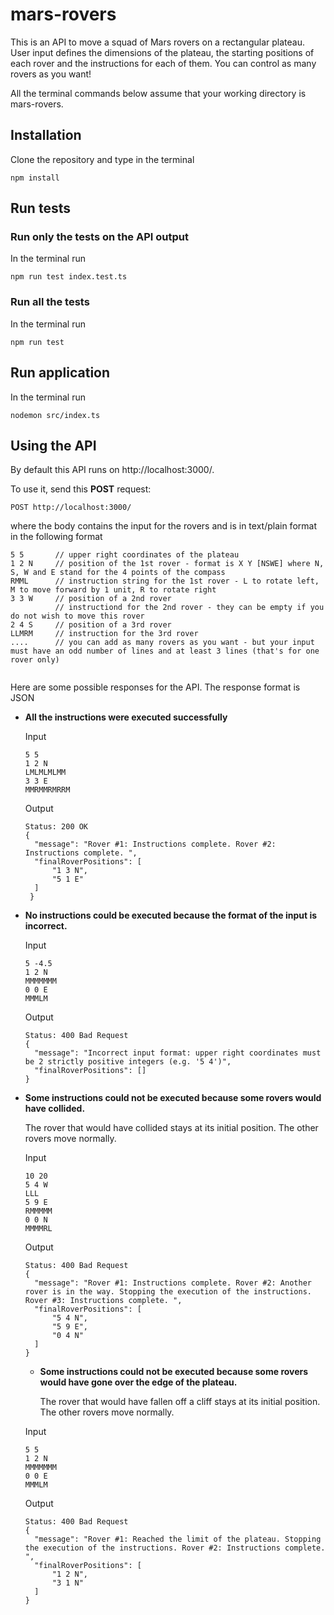 # mars-rovers
This is an API to move a squad of Mars rovers on a rectangular plateau. User input defines the dimensions of the plateau, the starting positions of each rover and the instructions for each of them. You can control as many rovers as you want!

All the terminal commands below assume that your working directory is mars-rovers. 
## Installation 

Clone the repository and type in the terminal 
```
npm install
```
## Run tests

### Run only the tests on the API output
In the terminal run
```
npm run test index.test.ts  
```

### Run all the tests
In the terminal run
```
npm run test
```

## Run application
In the terminal run
```
nodemon src/index.ts
```

## Using the API
By default this API runs on http://localhost:3000/. 

To use it, send this **POST** request:
```
POST http://localhost:3000/
```

where the body contains the input for the rovers and is in text/plain format in the following format 

```
5 5       // upper right coordinates of the plateau
1 2 N     // position of the 1st rover - format is X Y [NSWE] where N, S, W and E stand for the 4 points of the compass
RMML      // instruction string for the 1st rover - L to rotate left, M to move forward by 1 unit, R to rotate right
3 3 W     // position of a 2nd rover
          // instructiond for the 2nd rover - they can be empty if you do not wish to move this rover
2 4 S     // position of a 3rd rover
LLMRM     // instruction for the 3rd rover
....      // you can add as many rovers as you want - but your input must have an odd number of lines and at least 3 lines (that's for one rover only) 
 
```

Here are some possible responses for the API. The response format is JSON

* **All the instructions were executed successfully**

  Input
  ```
  5 5
  1 2 N
  LMLMLMLMM
  3 3 E
  MMRMMRMRRM
  ```
  
  Output
  ```
  Status: 200 OK
  {
    "message": "Rover #1: Instructions complete. Rover #2: Instructions complete. ",
    "finalRoverPositions": [
        "1 3 N",
        "5 1 E"
    ]
   }
  ```
* **No instructions could be executed because the format of the input is incorrect.**
   
  Input
  ```
  5 -4.5
  1 2 N          
  MMMMMMM          
  0 0 E
  MMMLM        
  ```

  Output
  ```
  Status: 400 Bad Request
  {
    "message": "Incorrect input format: upper right coordinates must be 2 strictly positive integers (e.g. '5 4')",
    "finalRoverPositions": []
  } 
  ```
  
* **Some instructions could not be executed because some rovers would have collided.**

  The rover that would have collided stays at its initial position. The other rovers move normally. 

  Input
  ```
  10 20
  5 4 W   
  LLL
  5 9 E
  RMMMMM
  0 0 N
  MMMMRL
  ```

  Output
  ```
  Status: 400 Bad Request
  {
    "message": "Rover #1: Instructions complete. Rover #2: Another rover is in the way. Stopping the execution of the instructions. Rover #3: Instructions complete. ",
    "finalRoverPositions": [
        "5 4 N",
        "5 9 E",
        "0 4 N"
    ]
  }   
  ```
  * **Some instructions could not be executed because some rovers would have gone over the edge of the plateau.**

    The rover that would have fallen off a cliff stays at its initial position. The other rovers move normally.
  
  Input
  ```
  5 5
  1 2 N
  MMMMMMM
  0 0 E
  MMMLM
  ```

  Output
  ```
  Status: 400 Bad Request
  {
    "message": "Rover #1: Reached the limit of the plateau. Stopping the execution of the instructions. Rover #2: Instructions complete. ",
    "finalRoverPositions": [
        "1 2 N",
        "3 1 N"
    ]
  }   
  ```

  
